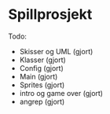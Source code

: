 # Spillprosjekt

Todo:

- Skisser og UML (gjort)
- Klasser (gjort)
- Config (gjort)
- Main (gjort)
- Sprites (gjort)
- intro og game over (gjort)
- angrep (gjort)
